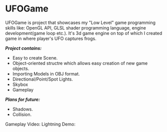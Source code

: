 # UFOGame

UFOGame is project that showcases my "Low Level" game programming skills like: OpenGL API, GLSL shader programming language, engine development(game loop etc.). It's 3d game engine on top of which I created game in where player's UFO captures frogs.

***Project contains:***
* Easy to create Scene.
* Object-oriented structre which allows easy creation of new game objects.
* Importing Models in OBJ format.
* Directional/Point/Spot Lights.
* Skybox
* Gameplay

***Plans for future:***
* Shadows.
* Collision.

Gameplay Video: 
Lightning Demo:
